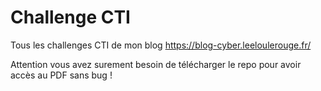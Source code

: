 # Challenge CTI
 Tous les challenges CTI de mon blog
 https://blog-cyber.leeloulerouge.fr/

Attention vous avez surement besoin de télécharger le repo pour avoir accès au PDF sans bug !
